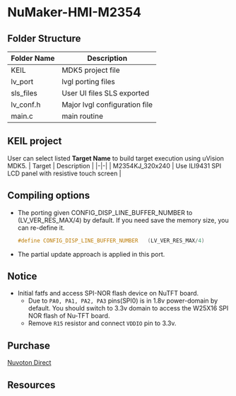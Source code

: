 # **NuMaker-HMI-M2354**

## **Folder Structure**

| Folder Name | Description |
|-|-|
| KEIL | MDK5 project file |
| lv_port | lvgl porting files |
| sls_files | User UI files SLS exported |
| lv_conf.h | Major lvgl configuration file |
| main.c | main routine |

## **KEIL project**

User can select listed **Target Name** to build target execution using uVision MDK5.
| Target | Description |
|-|-|
| M2354KJ_320x240 | Use ILI9431 SPI LCD panel with resistive touch screen |

## **Compiling options**

- The porting given CONFIG_DISP_LINE_BUFFER_NUMBER to (LV_VER_RES_MAX/4) by default. If you need save the memory size, you can re-define it.

  ```c
  #define CONFIG_DISP_LINE_BUFFER_NUMBER   (LV_VER_RES_MAX/4)
  ```

- The partial update approach is applied in this port.

## **Notice**
- Initial fatfs and access SPI-NOR flash device on NuTFT board.
  - Due to `PA0, PA1, PA2, PA3` pins(SPI0) is in 1.8v power-domain by default. You should switch to 3.3v domain to access the W25X16 SPI NOR flash of Nu-TFT board.
  - Remove `R15` resistor and connect `VDDIO` pin to 3.3v.

## **Purchase**

[Nuvoton Direct](https://direct.nuvoton.com/tw/numaker-hmi-m2354)

## **Resources**
